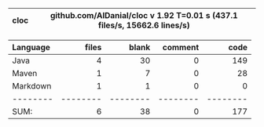 

cloc|github.com/AlDanial/cloc v 1.92  T=0.01 s (437.1 files/s, 15662.6 lines/s)
--- | ---

Language|files|blank|comment|code
:-------|-------:|-------:|-------:|-------:
Java|4|30|0|149
Maven|1|7|0|28
Markdown|1|1|0|0
--------|--------|--------|--------|--------
SUM:|6|38|0|177
